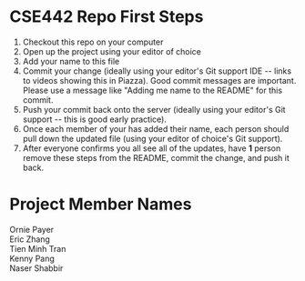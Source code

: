 # CSE442 Repo First Steps
1. Checkout this repo on your computer
2. Open up the project using your editor of choice
3. Add your name to this file
4. Commit your change (ideally using your editor's Git support IDE -- links to videos showing this in Piazza).
    Good commit messages are important. Please use a message like "Adding me name to the README" for this commit.
5. Push your commit back onto the server (ideally using your editor's Git support -- this is good early practice).
6. Once each member of your has added their name, each person should pull down the updated file (using your editor of choice's Git support). 
7. After everyone confirms you all see all of the updates, have **1** person remove these steps from the README, commit the change, and push it back.

# Project Member Names
Ornie Payer<br>
Eric Zhang<br>
Tien Minh Tran<br>
Kenny Pang<br>
Naser Shabbir<br>
